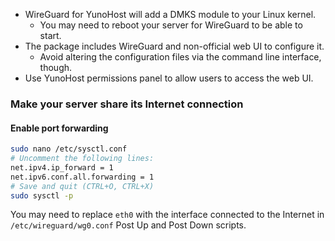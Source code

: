 * WireGuard for YunoHost will add a DMKS module to your Linux kernel.
  * You may need to reboot your server for WireGuard to be able to start.
* The package includes WireGuard and non-official web UI to configure it.
  * Avoid altering the configuration files via the command line interface, though.
* Use YunoHost permissions panel to allow users to access the web UI.

### Make your server share its Internet connection

#### Enable port forwarding

```bash
sudo nano /etc/sysctl.conf
# Uncomment the following lines:
net.ipv4.ip_forward = 1
net.ipv6.conf.all.forwarding = 1
# Save and quit (CTRL+O, CTRL+X)
sudo sysctl -p
```

You may need to replace `eth0` with the interface connected to the Internet in `/etc/wireguard/wg0.conf` Post Up and Post Down scripts.

